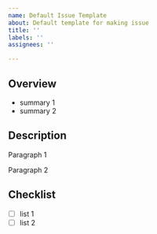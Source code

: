 ```yaml
---
name: Default Issue Template
about: Default template for making issue
title: ''
labels: ''
assignees: ''

---
```


## Overview

- summary 1
- summary 2

## Description

Paragraph 1

Paragraph 2

## Checklist

- [ ] list 1
- [ ] list 2

